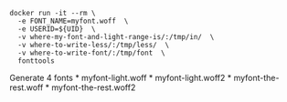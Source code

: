 ```
docker run -it --rm \
  -e FONT_NAME=myfont.woff  \
  -e USERID=${UID}  \
  -v where-my-font-and-light-range-is/:/tmp/in/  \
  -v where-to-write-less/:/tmp/less/  \
  -v where-to-write-font/:/tmp/font  \
  fonttools
```

Generate 4 fonts
    * myfont-light.woff
    * myfont-light.woff2
    * myfont-the-rest.woff
    * myfont-the-rest.woff2